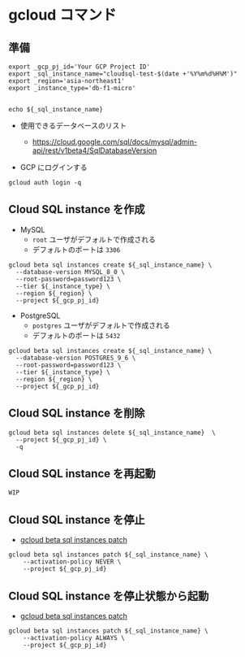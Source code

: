# gcloud コマンド


## 準備

```
export _gcp_pj_id='Your GCP Project ID'
export _sql_instance_name="cloudsql-test-$(date +'%Y%m%d%H%M')"
export _region='asia-northeast1'
export _instance_type='db-f1-micro'


echo ${_sql_instance_name}
```

+ 使用できるデータベースのリスト
  + https://cloud.google.com/sql/docs/mysql/admin-api/rest/v1beta4/SqlDatabaseVersion

+ GCP にログインする

```
gcloud auth login -q
```


## Cloud SQL instance を作成

+ MySQL
  + `root` ユーザがデフォルトで作成される
  + デフォルトのポートは `3306`

```
gcloud beta sql instances create ${_sql_instance_name} \
  --database-version MYSQL_8_0 \
  --root-password=password123 \
  --tier ${_instance_type} \
  --region ${_region} \
  --project ${_gcp_pj_id}
```

+ PostgreSQL
  + `postgres` ユーザがデフォルトで作成される
  + デフォルトのポートは `5432`

```
gcloud beta sql instances create ${_sql_instance_name} \
  --database-version POSTGRES_9_6 \
  --root-password=password123 \
  --tier ${_instance_type} \
  --region ${_region} \
  --project ${_gcp_pj_id}
```

## Cloud SQL instance を削除

```
gcloud beta sql instances delete ${_sql_instance_name}  \
  --project ${_gcp_pj_id} \
  -q
```

## Cloud SQL instance を再起動

```
WIP
```

## Cloud SQL instance を停止

+ [gcloud beta sql instances patch](https://cloud.google.com/sdk/gcloud/reference/beta/sql/instances/patch?hl=en)

```
gcloud beta sql instances patch ${_sql_instance_name} \
    --activation-policy NEVER \
    --project ${_gcp_pj_id}
```

## Cloud SQL instance を停止状態から起動

+ [gcloud beta sql instances patch](https://cloud.google.com/sdk/gcloud/reference/beta/sql/instances/patch?hl=en)

```
gcloud beta sql instances patch ${_sql_instance_name} \
    --activation-policy ALWAYS \
    --project ${_gcp_pj_id}
```

